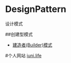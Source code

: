 # DesignPattern
设计模式

##创建型模式
  * [建造者(Builder)模式](https://github.com/OriginalLove/DesignPattern/blob/master/BuilderDesignPattern.md)
  




#个人网站
 [iuni.life](www.iuni.life)
